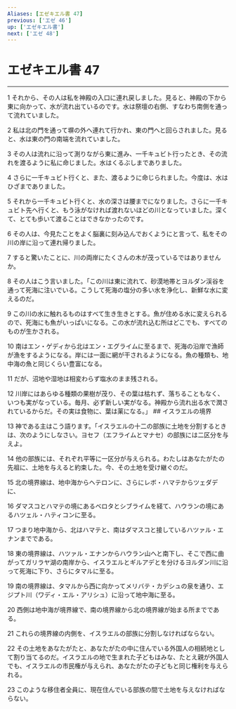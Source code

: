 ```yaml
---
Aliases: [エゼキエル書 47]
previous: ['エゼ 46']
up: ['エゼキエル書']
next: ['エゼ 48']
---
```

# エゼキエル書 47

***




1 
それから、その人は私を神殿の入口に連れ戻しました。見ると、神殿の下から東に向かって、水が流れ出ているのです。水は祭壇の右側、すなわち南側を通って流れていました。 



2 
私は北の門を通って塀の外へ連れて行かれ、東の門へと回らされました。見ると、水は東の門の南端を流れていました。 



3 
その人は流れに沿って測りながら東に進み、一千キュビト行ったとき、その流れを渡るように私に命じました。水はくるぶしまでありました。 



4 
さらに一千キュビト行くと、また、渡るように命じられました。今度は、水はひざまでありました。 



5 
それから一千キュビト行くと、水の深さは腰までになりました。さらに一千キュビト先へ行くと、もう泳がなければ渡れないほどの川となっていました。深くて、とても歩いて渡ることはできなかったのです。 



6 
その人は、今見たことをよく脳裏に刻み込んでおくようにと言って、私をその川の岸に沿って連れ帰りました。 



7 
すると驚いたことに、川の両岸にたくさんの木が茂っているではありませんか。 



8 
その人はこう言いました。「この川は東に流れて、砂漠地帯とヨルダン渓谷を通って死海に注いでいる。こうして死海の塩分の多い水を浄化し、新鮮な水に変えるのだ。 



9 
この川の水に触れるものはすべて生き生きとする。魚が住める水に変えられるので、死海にも魚がいっぱいになる。この水が流れ込む所はどこでも、すべてのものが生かされる。 



10 
南はエン・ゲディから北はエン・エグライムに至るまで、死海の沿岸で漁師が漁をするようになる。岸には一面に網が干されるようになる。魚の種類も、地中海の魚と同じくらい豊富になる。 



11 
だが、沼地や湿地は相変わらず塩水のまま残される。 



12 
川岸にはあらゆる種類の果樹が茂り、その葉は枯れず、落ちることもなく、いつも実がなっている。毎月、必ず新しい実がなる。神殿から流れ出る水で潤されているからだ。その実は食物に、葉は薬になる。」 ## イスラエルの境界 



13 
神である主はこう語ります。「イスラエルの十二の部族に土地を分割するときは、次のようにしなさい。ヨセフ（エフライムとマナセ）の部族には二区分を与えよ。 



14 
他の部族には、それぞれ平等に一区分が与えられる。わたしはあなたがたの先祖に、土地を与えると約束した。今、その土地を受け継ぐのだ。 



15 
北の境界線は、地中海からヘテロンに、さらにレボ・ハマテからツェダデに、 



16 
ダマスコとハマテの境にあるベロタとシブライムを経て、ハウランの境にあるハツェル・ハティコンに至る。 



17 
つまり地中海から、北はハマテと、南はダマスコと接しているハツァル・エナンまでである。 



18 
東の境界線は、ハツァル・エナンからハウラン山へと南下し、そこで西に曲がってガリラヤ湖の南岸から、イスラエルとギルアデとを分けるヨルダン川に沿って死海に下り、さらにタマルに至る。 



19 
南の境界線は、タマルから西に向かってメリバテ・カデシュの泉を通り、エジプト川（ワディ・エル・アリシュ）に沿って地中海に至る。 



20 
西側は地中海が境界線で、南の境界線から北の境界線が始まる所までである。 



21 
これらの境界線の内側を、イスラエルの部族に分割しなければならない。 



22 
その土地をあなたがたと、あなたがたの中に住んでいる外国人の相続地として割り当てるのだ。イスラエルの地で生まれた子どもはみな、たとえ親が外国人でも、イスラエルの市民権が与えられ、あなたがたの子どもと同じ権利を与えられる。 



23 
このような移住者全員に、現在住んでいる部族の間で土地を与えなければならない。
